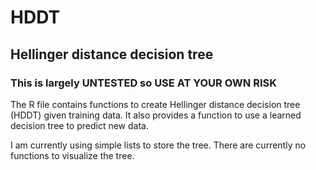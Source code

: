 # HDDT

## Hellinger distance decision tree

### This is largely UNTESTED so USE AT YOUR OWN RISK

The R file contains functions to create Hellinger distance decision tree (HDDT) given training data.
It also provides a function to use a learned decision tree to predict new data. 

I am currently using simple lists to store the tree. There are currently no functions to visualize the tree.
